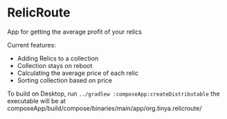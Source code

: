 # RelicRoute
App for getting the average profit of your relics

Current features:
 - Adding Relics to a collection
 - Collection stays on reboot
 - Calculating the average price of each relic
 - Sorting collection based on price

To build on Desktop, run
``../gradlew :composeApp:createDistributable``
the executable will be at composeApp/build/compose/binaries/main/app/org.tinya.relicroute/
